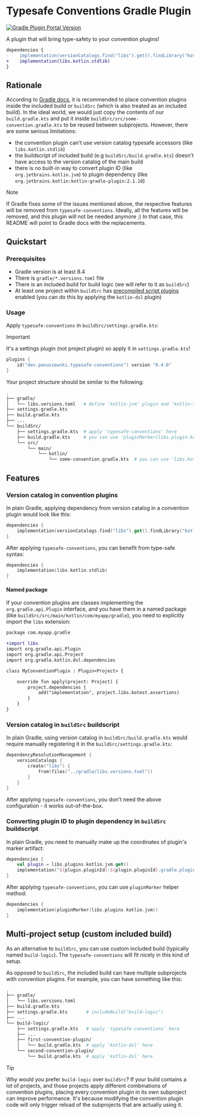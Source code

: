 # Typesafe Conventions Gradle Plugin

[![Gradle Plugin Portal Version](https://img.shields.io/gradle-plugin-portal/v/dev.panuszewski.typesafe-conventions?style=flat)](https://plugins.gradle.org/plugin/dev.panuszewski.typesafe-conventions)

A plugin that will bring type-safety to your convention plugins!

```diff
dependencies {
-    implementation(versionCatalogs.find("libs").get().findLibrary("kotlin-stdlib").get())
+    implementation(libs.kotlin.stdlib)
}
```

## Rationale

According to [Gradle docs](https://docs.gradle.org/8.12.1/userguide/sharing_build_logic_between_subprojects.html), it is recommended to place convention plugins inside the included build or `buildSrc` (which is also treated as an included build). In the ideal world, we would just copy the contents of our `build.gradle.kts` and put it inside `buildSrc/src/some-convention.gradle.kts` to be reused between subprojects. However, there are some serious limitations:
* the convention plugin can't use version catalog typesafe accessors (like `libs.kotlin.stdlib`)
* the buildscript of included build (e.g `buildSrc/build.gradle.kts`) doesn't have access to the version catalog of the main build
* there is no built-in way to convert plugin ID (like `org.jetbrains.kotlin.jvm`) to plugin dependency (like `org.jetbrains.kotlin:kotlin-gradle-plugin:2.1.10`)

> [!NOTE]
> If Gradle fixes some of the issues mentioned above, the respective features will be removed from `typesafe-conventions`. Ideally, all the features will be removed, and this plugin will not be needed anymore ;) In that case, this README will point to Gradle docs with the replacements.

## Quickstart

### Prerequisites

* Gradle version is at least 8.4
* There is `gradle/*.versions.toml` file
* There is an included build for build logic (we will refer to it as `buildSrc`)
* At least one project within `buildSrc` has [precompiled script plugins](https://docs.gradle.org/8.12.1/userguide/implementing_gradle_plugins_precompiled.html) enabled (you can do this by applying the `kotlin-dsl` plugin)

### Usage

Apply `typesafe-conventions` in `buildSrc/settings.gradle.kts`:

> [!IMPORTANT]
> It's a settings plugin (not project plugin) so apply it in `settings.gradle.kts`!

```kotlin
plugins {
    id("dev.panuszewski.typesafe-conventions") version "0.4.0"
}
```

Your project structure should be similar to the following:
```bash
.
├── gradle/
│   └── libs.versions.toml   # define 'kotlin-jvm' plugin and 'kotlin-stdlib' library here
├── settings.gradle.kts
├── build.gradle.kts
├── ...
└── buildSrc/
    ├── settings.gradle.kts  # apply 'typesafe-conventions' here
    ├── build.gradle.kts     # you can use 'pluginMarker(libs.plugin.kotlin.jvm)' here! 🚀
    └── src/
        └── main/
            └── kotlin/
                └── some-convention.gradle.kts  # you can use 'libs.kotlin.stdlib' here! 🚀
```

## Features

### Version catalog in convention plugins

In plain Gradle, applying dependency from version catalog in a convention plugin would look like this:
```kotlin
dependencies {
    implementation(versionCatalogs.find("libs").get().findLibrary("kotlin-stdlib").get())
}
```
After applying `typesafe-conventions`, you can benefit from type-safe syntax:
```kotlin
dependencies {
    implementation(libs.kotlin.stdlib)
}
```

#### Named package

If your convention plugins are classes implementing the `org.gradle.api.Plugin` interface, and you have them in a named package (like `buildSrc/src/main/kotlin/com/myapp/gradle`), you need to explicitly import the `libs` extension:
```diff
package com.myapp.gradle

+import libs
import org.gradle.api.Plugin
import org.gradle.api.Project
import org.gradle.kotlin.dsl.dependencies

class MyConventionPlugin : Plugin<Project> {

    override fun apply(project: Project) {
        project.dependencies {
            add("implementation", project.libs.kotest.assertions)
        }
    }
}
```

### Version catalog in `buildSrc` buildscript

In plain Gradle, using version catalog in `buildSrc/build.gradle.kts` would require manually registering it in the `buildSrc/settings.gradle.kts`:
```kotlin
dependencyResolutionManagement {
    versionCatalogs {
        create("libs") {
            from(files("../gradle/libs.versions.toml"))
        }
    }
}
```

After applying `typesafe-conventions`, you don't need the above configuration - it works out-of-the-box.

### Converting plugin ID to plugin dependency in `buildSrc` buildscript

In plain Gradle, you need to manually make up the coordinates of plugin's marker artifact:
```kotlin
dependencies {
    val plugin = libs.plugins.kotlin.jvm.get()
    implementation("${plugin.pluginId}:${plugin.pluginId}.gradle.plugin:${plugin.version}")
}
```

After applying `typesafe-conventions`, you can use `pluginMarker` helper method:
```kotlin
dependencies {
    implementation(pluginMarker(libs.plugins.kotlin.jvm))
}
```

## Multi-project setup (custom included build)

As an alternative to `buildSrc`, you can use custom included build (typically named `build-logic`). The `typesafe-conventions` will fit nicely in this kind of setup.

As opposed to `buildSrc`, the included build can have multiple subprojects with convention plugins. For example, you can have something like this:
```bash
.
├── gradle/
│   └── libs.versions.toml
├── build.gradle.kts
├── settings.gradle.kts       # includeBuild("build-logic")
├── ...
└── build-logic/
    ├── settings.gradle.kts   # apply 'typesafe-conventions' here
    ├── ...
    ├── first-convention-plugin/
    │   └── build.gradle.kts  # apply 'kotlin-dsl' here
    └── second-convention-plugin/
        └── build.gradle.kts  # apply 'kotlin-dsl' here
```

> [!TIP]
> Why would you prefer `build-logic` over `buildSrc`? If your build contains a lot of projects, and those projects apply different combinations of convention plugins, placing every convention plugin in its own subproject can improve performance. It's because modifying the convention plugin code will only trigger reload of the subprojects that are actually using it. 

